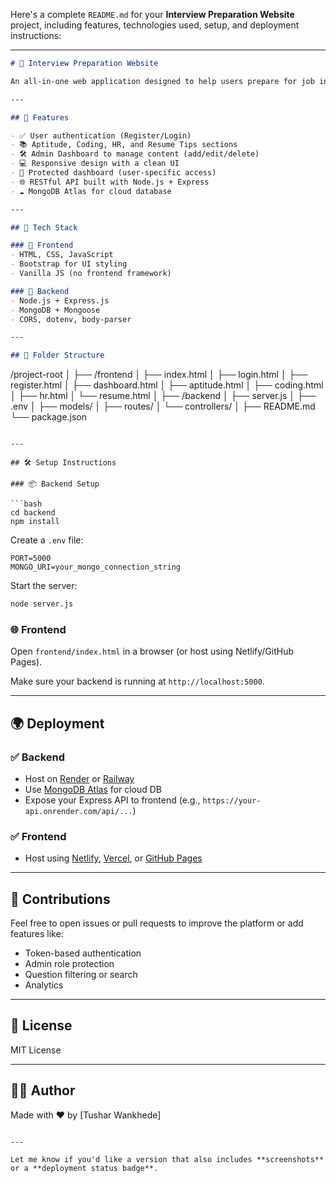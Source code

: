 Here's a complete `README.md` for your **Interview Preparation Website** project, including features, technologies used, setup, and deployment instructions:

---

```markdown
# 💼 Interview Preparation Website

An all-in-one web application designed to help users prepare for job interviews. The platform provides categorized content including aptitude questions, coding problems, HR questions, and resume tips — with a simple admin panel and responsive UI.

---

## 🚀 Features

- ✅ User authentication (Register/Login)
- 📚 Aptitude, Coding, HR, and Resume Tips sections
- 🛠️ Admin Dashboard to manage content (add/edit/delete)
- 💻 Responsive design with a clean UI
- 🔐 Protected dashboard (user-specific access)
- 🌐 RESTful API built with Node.js + Express
- ☁️ MongoDB Atlas for cloud database

---

## 🧰 Tech Stack

### 🔹 Frontend
- HTML, CSS, JavaScript
- Bootstrap for UI styling
- Vanilla JS (no frontend framework)

### 🔹 Backend
- Node.js + Express.js
- MongoDB + Mongoose
- CORS, dotenv, body-parser

---

## 📁 Folder Structure

```

/project-root
│
├── /frontend
│   ├── index.html
│   ├── login.html
│   ├── register.html
│   ├── dashboard.html
│   ├── aptitude.html
│   ├── coding.html
│   ├── hr.html
│   └── resume.html
│
├── /backend
│   ├── server.js
│   ├── .env
│   ├── models/
│   ├── routes/
│   └── controllers/
│
├── README.md
└── package.json

````

---

## 🛠️ Setup Instructions

### 📦 Backend Setup

```bash
cd backend
npm install
````

Create a `.env` file:

```
PORT=5000
MONGO_URI=your_mongo_connection_string
```

Start the server:

```bash
node server.js
```

### 🌐 Frontend

Open `frontend/index.html` in a browser (or host using Netlify/GitHub Pages).

Make sure your backend is running at `http://localhost:5000`.

---

## 🌍 Deployment

### ✅ Backend

* Host on [Render](https://render.com) or [Railway](https://railway.app)
* Use [MongoDB Atlas](https://www.mongodb.com/cloud/atlas) for cloud DB
* Expose your Express API to frontend (e.g., `https://your-api.onrender.com/api/...`)

### ✅ Frontend

* Host using [Netlify](https://netlify.com), [Vercel](https://vercel.com), or [GitHub Pages](https://pages.github.com)

---

## 🙌 Contributions

Feel free to open issues or pull requests to improve the platform or add features like:

* Token-based authentication
* Admin role protection
* Question filtering or search
* Analytics

---

## 📄 License

MIT License

---

## 👨‍💻 Author

Made with ❤️ by \[Tushar Wankhede]

```

---

Let me know if you'd like a version that also includes **screenshots** or a **deployment status badge**.
```
